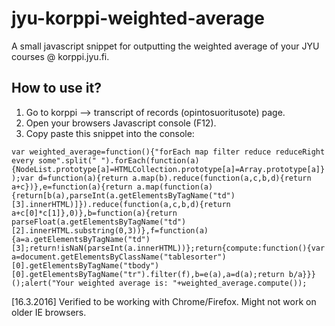 # jyu-korppi-weighted-average

A small javascript snippet for outputting the weighted average of your JYU courses @ korppi.jyu.fi.

## How to use it?

1. Go to korppi --> transcript of records (opintosuoritusote) page.
2. Open your browsers Javascript console (F12).
3. Copy paste this snippet into the console:

`var weighted_average=function(){"forEach map filter reduce reduceRight every some".split(" ").forEach(function(a){NodeList.prototype[a]=HTMLCollection.prototype[a]=Array.prototype[a]});var d=function(a){return a.map(b).reduce(function(a,c,b,d){return a+c})},e=function(a){return a.map(function(a){return[b(a),parseInt(a.getElementsByTagName("td")[3].innerHTML)]}).reduce(function(a,c,b,d){return a+c[0]*c[1]},0)},b=function(a){return parseFloat(a.getElementsByTagName("td")[2].innerHTML.substring(0,3))},f=function(a){a=a.getElementsByTagName("td")[3];return!isNaN(parseInt(a.innerHTML))};return{compute:function(){var a=document.getElementsByClassName("tablesorter")[0].getElementsByTagName("tbody")[0].getElementsByTagName("tr").filter(f),b=e(a),a=d(a);return b/a}}}();alert("Your weighted average is: "+weighted_average.compute());`

[16.3.2016] Verified to be working with Chrome/Firefox. Might not work on older IE browsers.
